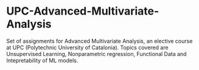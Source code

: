 # UPC-Advanced-Multivariate-Analysis
Set of assignments for Advanced Multivariate Analysis, an elective course at UPC (Polytechnic University of Catalonia). Topics covered are Unsupervised Learning, Nonparametric regression, Functional Data and Intepretability of ML models.

